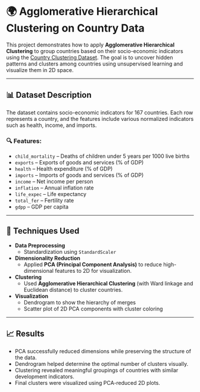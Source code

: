 # 🌍 Agglomerative Hierarchical Clustering on Country Data

This project demonstrates how to apply **Agglomerative Hierarchical Clustering** to group countries based on their socio-economic indicators using the [Country Clustering Dataset](https://www.kaggle.com/rohan0301/unsupervised-learning-on-country-data). The goal is to uncover hidden patterns and clusters among countries using unsupervised learning and visualize them in 2D space.

---

## 📊 Dataset Description

The dataset contains socio-economic indicators for 167 countries. Each row represents a country, and the features include various normalized indicators such as health, income, and imports.

### 🔍 Features:
- `child_mortality` – Deaths of children under 5 years per 1000 live births  
- `exports` – Exports of goods and services (% of GDP)  
- `health` – Health expenditure (% of GDP)  
- `imports` – Imports of goods and services (% of GDP)  
- `income` – Net income per person  
- `inflation` – Annual inflation rate  
- `life_expec` – Life expectancy  
- `total_fer` – Fertility rate  
- `gdpp` – GDP per capita

---

## 🧠 Techniques Used

- **Data Preprocessing**
  - Standardization using `StandardScaler`
- **Dimensionality Reduction**
  - Applied **PCA (Principal Component Analysis)** to reduce high-dimensional features to 2D for visualization.
- **Clustering**
  - Used **Agglomerative Hierarchical Clustering** (with Ward linkage and Euclidean distance) to cluster countries.
- **Visualization**
  - Dendrogram to show the hierarchy of merges
  - Scatter plot of 2D PCA components with cluster coloring

---

## 📈 Results

- PCA successfully reduced dimensions while preserving the structure of the data.
- Dendrogram helped determine the optimal number of clusters visually.
- Clustering revealed meaningful groupings of countries with similar development indicators.
- Final clusters were visualized using PCA-reduced 2D plots.


